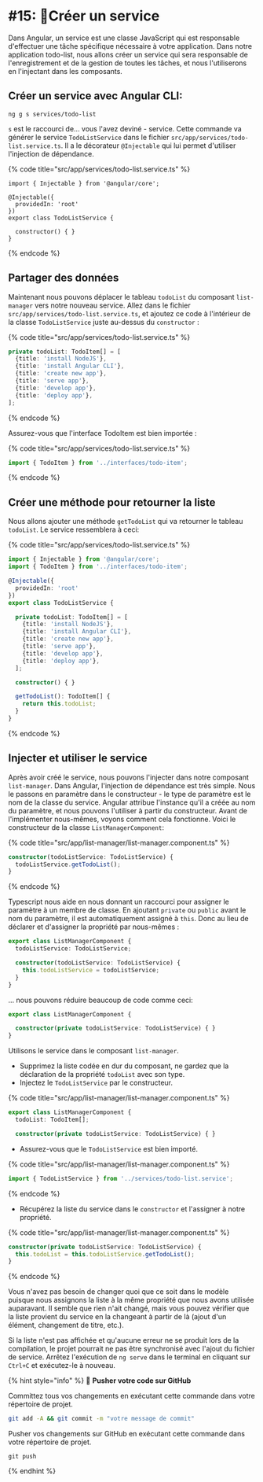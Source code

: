 # #15: 🔋Créer un service

Dans Angular, un service est une classe JavaScript qui est responsable d'effectuer une tâche spécifique nécessaire à votre application. Dans notre application todo-list, nous allons créer un service qui sera responsable de l'enregistrement et de la gestion de toutes les tâches, et nous l'utiliserons en l'injectant dans les composants.

## Créer un service avec Angular CLI:

```
ng g s services/todo-list
```
`s` est le raccourci de... vous l'avez deviné - service.
Cette commande va générer le service `TodoListService` dans le fichier `src/app/services/todo-list.service.ts`. Il a le décorateur `@Injectable` qui lui permet d'utiliser l'injection de dépendance.

{% code title="src/app/services/todo-list.service.ts" %}
```
import { Injectable } from '@angular/core';

@Injectable({
  providedIn: 'root'
})
export class TodoListService {

  constructor() { }
}
```
{% endcode %}

## Partager des données

Maintenant nous pouvons déplacer le tableau `todoList` du composant `list-manager` vers notre nouveau service. 
Allez dans le fichier `src/app/services/todo-list.service.ts`, et ajoutez ce code à l'intérieur de la classe `TodoListService` juste au-dessus du `constructor` :

{% code title="src/app/services/todo-list.service.ts" %}
```typescript
private todoList: TodoItem[] = [
  {title: 'install NodeJS'},
  {title: 'install Angular CLI'},
  {title: 'create new app'},
  {title: 'serve app'},
  {title: 'develop app'},
  {title: 'deploy app'},
];
```
{% endcode %}

Assurez-vous que l'interface TodoItem est bien importée :

{% code title="src/app/services/todo-list.service.ts" %}
```typescript
import { TodoItem } from '../interfaces/todo-item';
```
{% endcode %}

## Créer une méthode pour retourner la liste

Nous allons ajouter une méthode `getTodoList` qui va retourner le tableau `todoList`. Le service ressemblera à ceci:

{% code title="src/app/services/todo-list.service.ts" %}
```typescript
import { Injectable } from '@angular/core';
import { TodoItem } from '../interfaces/todo-item';

@Injectable({
  providedIn: 'root'
})
export class TodoListService {

  private todoList: TodoItem[] = [
    {title: 'install NodeJS'},
    {title: 'install Angular CLI'},
    {title: 'create new app'},
    {title: 'serve app'},
    {title: 'develop app'},
    {title: 'deploy app'},
  ];

  constructor() { }

  getTodoList(): TodoItem[] {
    return this.todoList;
  }
}
```
{% endcode %}

## Injecter et utiliser le service

Après avoir créé le service, nous pouvons l'injecter dans notre composant `list-manager`. Dans Angular, l'injection de dépendance est très simple. Nous le passons en paramètre dans le constructeur - le type de paramètre est le nom de la classe du service. Angular attribue l'instance qu'il a créée au nom du paramètre, et nous pouvons l'utiliser à partir du constructeur. Avant de l'implémenter nous-mêmes, voyons comment cela fonctionne. Voici le constructeur de la classe `ListManagerComponent`:

{% code title="src/app/list-manager/list-manager.component.ts" %}
```typescript
constructor(todoListService: TodoListService) {
  todoListService.getTodoList();
}
```
{% endcode %}

Typescript nous aide en nous donnant un raccourci pour assigner le paramètre à un membre de classe. En ajoutant `private` ou `public` avant le nom du paramètre, il est automatiquement assigné à `this`. Donc au lieu de déclarer et d'assigner la propriété par nous-mêmes :

```typescript
export class ListManagerComponent {
  todoListService: TodoListService;

  constructor(todoListService: TodoListService) { 
    this.todoListService = todoListService;
  }
}
```

... nous pouvons réduire beaucoup de code comme ceci:

```typescript
export class ListManagerComponent {

  constructor(private todoListService: TodoListService) { }
}
```

Utilisons le service dans le composant `list-manager`.

* Supprimez la liste codée en dur du composant, ne gardez que la déclaration de la propriété `todoList` avec son type.
* Injectez le `TodoListService` par le constructeur.

{% code title="src/app/list-manager/list-manager.component.ts" %}

```typescript
export class ListManagerComponent {
  todoList: TodoItem[];

  constructor(private todoListService: TodoListService) { }
```

* Assurez-vous que le `TodoListService` est bien importé.

{% code title="src/app/list-manager/list-manager.component.ts" %}
```typescript
import { TodoListService } from '../services/todo-list.service';
```
{% endcode %}

* Récupérez la liste du service dans le `constructor` et l'assigner à notre propriété.

{% code title="src/app/list-manager/list-manager.component.ts" %}
```typescript
constructor(private todoListService: TodoListService) {
  this.todoList = this.todoListService.getTodoList();
}
```
{% endcode %}

Vous n'avez pas besoin de changer quoi que ce soit dans le modèle puisque nous assignons la liste à la même propriété que nous avons utilisée auparavant. Il semble que rien n'ait changé, mais vous pouvez vérifier que la liste provient du service en la changeant à partir de là (ajout d'un élément, changement de titre, etc.).

Si la liste n'est pas affichée et qu'aucune erreur ne se produit lors de la compilation, le projet pourrait ne pas être synchronisé avec l'ajout du fichier de service. Arrêtez l'exécution de `ng serve` dans le terminal en cliquant sur `Ctrl+C` et exécutez-le à nouveau.

{% hint style="info" %}
💾 **Pusher votre code sur GitHub**

Committez tous vos changements en exécutant cette commande dans votre répertoire de projet.

```bash
git add -A && git commit -m "votre message de commit"
```

Pusher vos changements sur GitHub en exécutant cette commande dans votre répertoire de projet.

```
git push
```
{% endhint %}
